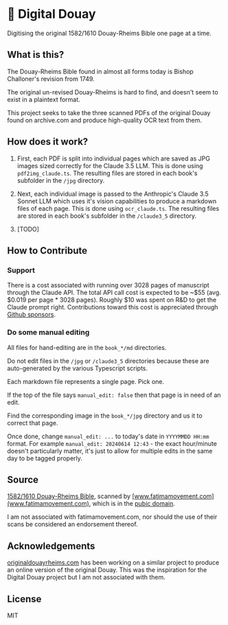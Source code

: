 # 📖 Digital Douay

Digitising the original 1582/1610 Douay-Rheims Bible one page at a time.

## What is this?

The Douay-Rheims Bible found in almost all forms today is Bishop Challoner's revision from 1749.

The original un-revised Douay-Rheims is hard to find, and doesn't seem to exist in a plaintext format.

This project seeks to take the three scanned PDFs of the original Douay found on archive.com and produce high-quality OCR text from them.

## How does it work?

1. First, each PDF is split into individual pages which are saved as JPG images sized correctly for the Claude 3.5 LLM. This is done using `pdf2img_claude.ts`. The resulting files are stored in each book's subfolder in the `/jpg` directory.

2. Next, each individual image is passed to the Anthropic's Claude 3.5 Sonnet LLM which uses it's vision capabilities to produce a markdown files of each page. This is done using `ocr_claude.ts`. The resulting files are stored in each book's subfolder in the `/claude3_5` directory.

3. [TODO]

## How to Contribute

### Support

There is a cost associated with running over 3028 pages of manuscript through the Claude API. The total API call cost is expected to be ~$55 (avg. $0.019 per page * 3028 pages). Roughly $10 was spent on R&D to get the Claude prompt right. Contributions toward this cost is appreciated through [Github sponsors](https://github.com/sponsors/phughesmcr).

### Do some manual editing

All files for hand-editing are in the `book_*/md` directories.

Do not edit files in the `/jpg` or `/claude3_5` directories because these are auto-generated by the various Typescript scripts.

Each markdown file represents a single page. Pick one.

If the top of the file says `manual_edit: false` then that page is in need of an edit.

Find the corresponding image in the `book_*/jpg` directory and us it to correct that page.

Once done, change `manual_edit: ...` to today's date in `YYYYMMDD HH:mm` format. For example `manual_edit: 20240614 12:43` - the exact hour/minute doesn't particularly matter, it's just to allow for multiple edits in the same day to be tagged properly.

## Source

[1582/1610 Douay-Rheims Bible](https://archive.org/details/1582DouaiRheimsDouayRheimsFirstEdition1Of31609OldTestament/page/n15/mode/2up), scanned by [www.fatimamovement.com](www.fatimamovement.com), which is in the [pubic domain](https://creativecommons.org/publicdomain/mark/1.0/).

I am not associated with fatimamovement.com, nor should the use of their scans be considered an endorsement thereof.

## Acknowledgements

[originaldouayrheims.com](https://originaldouayrheims.com/) has been working on a similar project to produce an online version of the original Douay. This was the inspiration for the Digital Douay project but I am not associated with them.

## License

MIT
